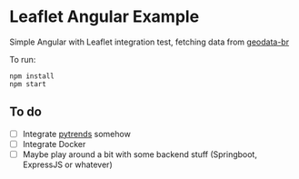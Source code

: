 # Leaflet Angular Example

Simple Angular with Leaflet integration test, fetching data from [geodata-br](https://github.com/tbrugz/geodata-br)

To run:
```
npm install
npm start
```

## To do
- [ ] Integrate [pytrends](https://github.com/GeneralMills/pytrends) somehow
- [ ] Integrate Docker
- [ ] Maybe play around a bit with some backend stuff (Springboot, ExpressJS or whatever)